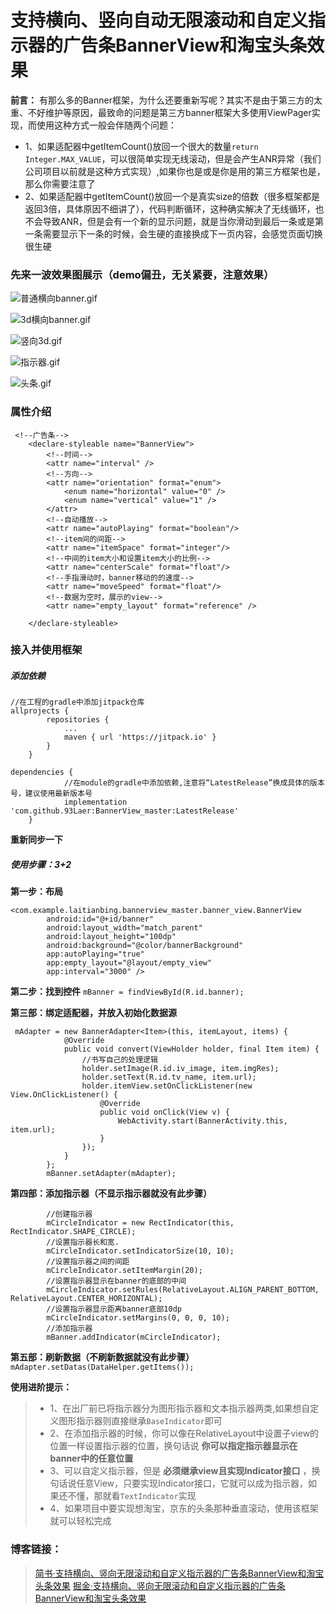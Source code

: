 # 支持横向、竖向自动无限滚动和自定义指示器的广告条BannerView和淘宝头条效果

**前言：** 有那么多的Banner框架，为什么还要重新写呢？其实不是由于第三方的太重、不好维护等原因，最致命的问题是第三方banner框架大多使用ViewPager实现，而使用这种方式一般会伴随两个问题：
- 1、如果适配器中getItemCount()放回一个很大的数量`return  Integer.MAX_VALUE`，可以很简单实现无线滚动，但是会产生ANR异常（我们公司项目以前就是这种方式实现）,如果你也是或是你是用的第三方框架也是，那么你需要注意了
- 2、如果适配器中getItemCount()放回一个是真实size的倍数（很多框架都是返回3倍，具体原因不细讲了），代码判断循环，这种确实解决了无线循环，也不会导致ANR，但是会有一个新的显示问题，就是当你滑动到最后一条或是第一条需要显示下一条的时候，会生硬的直接换成下一页内容，会感觉页面切换很生硬


### 先来一波效果图展示（demo偏丑，无关紧要，注意效果）

![普通横向banner.gif](https://upload-images.jianshu.io/upload_images/1744409-3a714b1aaf6d1f51.gif?imageMogr2/auto-orient/strip)

![3d横向banner.gif](https://upload-images.jianshu.io/upload_images/1744409-62a6c7cd673ad634.gif?imageMogr2/auto-orient/strip)

![竖向3d.gif](https://upload-images.jianshu.io/upload_images/1744409-a02d3f38cc71bb05.gif?imageMogr2/auto-orient/strip)

![指示器.gif](https://upload-images.jianshu.io/upload_images/1744409-75025d8d470a891f.gif?imageMogr2/auto-orient/strip)

![头条.gif](https://upload-images.jianshu.io/upload_images/1744409-ddbde36962ce89e8.gif?imageMogr2/auto-orient/strip)


### 属性介绍
```
 <!--广告条-->
    <declare-styleable name="BannerView">
        <!--时间-->
        <attr name="interval" />
        <!--方向-->
        <attr name="orientation" format="enum">
            <enum name="horizontal" value="0" />
            <enum name="vertical" value="1" />
        </attr>
        <!--自动播放-->
        <attr name="autoPlaying" format="boolean"/>
        <!--item间的间距-->
        <attr name="itemSpace" format="integer"/>
        <!--中间的item大小和设置item大小的比例-->
        <attr name="centerScale" format="float"/>
        <!--手指滑动时，banner移动的的速度-->
        <attr name="moveSpeed" format="float"/>
        <!--数据为空时，展示的view-->
        <attr name="empty_layout" format="reference" />

    </declare-styleable>
```

### 接入并使用框架
##### 添加依赖
```
//在工程的gradle中添加jitpack仓库
allprojects {
		repositories {
			...
			maven { url 'https://jitpack.io' }
		}
	}
```
```
dependencies {
            //在module的gradle中添加依赖,注意将“LatestRelease”换成具体的版本号，建议使用最新版本号
	        implementation 'com.github.93Laer:BannerView_master:LatestRelease'
	}

```
**重新同步一下**
##### 使用步骤：3+2 

**第一步：布局**
```
<com.example.laitianbing.bannerview_master.banner_view.BannerView
        android:id="@+id/banner"
        android:layout_width="match_parent"
        android:layout_height="100dp"
        android:background="@color/bannerBackground"
        app:autoPlaying="true"
        app:empty_layout="@layout/empty_view"
        app:interval="3000" />
```
**第二步：找到控件**
`mBanner = findViewById(R.id.banner);`

**第三部：绑定适配器，并放入初始化数据源**
```
 mAdapter = new BannerAdapter<Item>(this, itemLayout, items) {
            @Override
            public void convert(ViewHolder holder, final Item item) {
                //书写自己的处理逻辑
                holder.setImage(R.id.iv_image, item.imgRes);
                holder.setText(R.id.tv_name, item.url);
                holder.itemView.setOnClickListener(new View.OnClickListener() {
                    @Override
                    public void onClick(View v) {
                        WebActivity.start(BannerActivity.this, item.url);
                    }
                });
            }
        };
        mBanner.setAdapter(mAdapter);
```

**第四部：添加指示器（不显示指示器就没有此步骤）**
```
        //创建指示器
        mCircleIndicator = new RectIndicator(this, RectIndicator.SHAPE_CIRCLE);
        //设置指示器长和宽.
        mCircleIndicator.setIndicatorSize(10, 10);
        //设置指示器之间的间距
        mCircleIndicator.setItemMargin(20);
        //设置指示器显示在banner的底部的中间
        mCircleIndicator.setRules(RelativeLayout.ALIGN_PARENT_BOTTOM, RelativeLayout.CENTER_HORIZONTAL);
        //设置指示器显示距离banner底部10dp
        mCircleIndicator.setMargins(0, 0, 0, 10);
        //添加指示器
        mBanner.addIndicator(mCircleIndicator);
```

**第五部：刷新数据（不刷新数据就没有此步骤）**
`mAdapter.setDatas(DataHelper.getItems());`

**使用进阶提示：**
> - 1、在出厂前已将指示器分为图形指示器和文本指示器两类,如果想自定义图形指示器则直接继承`BaseIndicator`即可
> - 2、在添加指示器的时候，你可以像在RelativeLayout中设置子view的位置一样设置指示器的位置，换句话说 **你可以指定指示器显示在banner中的任意位置**
> - 3、可以自定义指示器，但是 **必须继承view且实现Indicator接口** ，换句话说任意View，只要实现Indicator接口，它就可以成为指示器，如果还不懂，那就看`TextIndicator`实现
> - 4、如果项目中要实现想淘宝，京东的头条那种垂直滚动，使用该框架就可以轻松完成


### 博客链接：
> [简书·支持横向、竖向无限滚动和自定义指示器的广告条BannerView和淘宝头条效果](https://www.jianshu.com/p/c700ddb0a859)
> [掘金·支持横向、竖向无限滚动和自定义指示器的广告条BannerView和淘宝头条效果](https://juejin.im/post/5c498ad66fb9a049b3485699)
